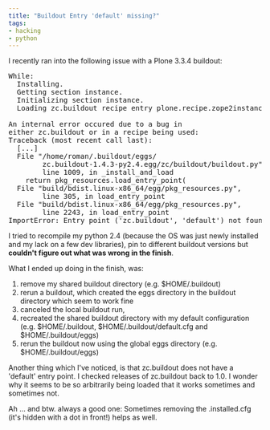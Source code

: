 ```yaml
---
title: "Buildout Entry 'default' missing?"
tags: 
- hacking
- python
---
```


I recently ran into the following issue with a Plone 3.3.4 buildout:
<pre>While:
  Installing.
  Getting section instance.
  Initializing section instance.
  Loading zc.buildout recipe entry plone.recipe.zope2instance:default.

An internal error occured due to a bug in
either zc.buildout or in a recipe being used:
Traceback (most recent call last):
  [...]
  File "/home/roman/.buildout/eggs/
        zc.buildout-1.4.3-py2.4.egg/zc/buildout/buildout.py",
        line 1009, in _install_and_load
    return pkg_resources.load_entry_point(
  File "build/bdist.linux-x86_64/egg/pkg_resources.py",
        line 305, in load_entry_point
  File "build/bdist.linux-x86_64/egg/pkg_resources.py",
        line 2243, in load_entry_point
ImportError: Entry point ('zc.buildout', 'default') not found</pre>
I tried to recompile my python 2.4 (because the OS was just newly installed and my lack on a few dev libraries), pin to different buildout versions but <strong>couldn't figure out what was wrong in the finish</strong>.

What I ended up doing in the finish, was:
<ol>
	<li>remove my shared buildout directory (e.g. $HOME/.buildout)</li>
	<li>rerun a buildout, which created the eggs directory in the buildout directory which seem to work fine</li>
	<li>canceled the local buildout run,</li>
	<li>recreated the shared buildout directory with my default configuration (e.g. $HOME/.buildout, $HOME/.buildout/default.cfg and $HOME/.buildout/eggs)</li>
	<li>rerun the buildout now using the global eggs directory (e.g. $HOME/.buildout/eggs)</li>
</ol>
Another thing which I've noticed, is that zc.buildout does not have a 'default' entry point. I checked releases of zc.buildout back to 1.0. I wonder why it seems to be so arbitrarily being loaded that it works sometimes and sometimes not.

Ah ... and btw. always a good one: Sometimes removing the .installed.cfg (it's hidden with a dot in front!) helps as well.